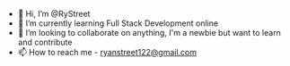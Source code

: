 - 👋 Hi, I’m @RyStreet
- 🌱 I’m currently learning Full Stack Development online
- 💞️ I’m looking to collaborate on anything, I'm a newbie but want to learn and contribute
- 📫 How to reach me - ryanstreet122@gmail.com

<!---
RyStreet/RyStreet is a ✨ special ✨ repository because its `README.md` (this file) appears on your GitHub profile.
You can click the Preview link to take a look at your changes.
--->
